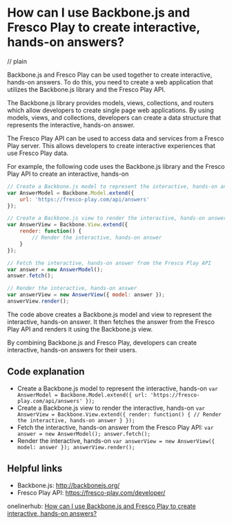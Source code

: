 # How can I use Backbone.js and Fresco Play to create interactive, hands-on answers?
// plain

Backbone.js and Fresco Play can be used together to create interactive, hands-on answers. To do this, you need to create a web application that utilizes the Backbone.js library and the Fresco Play API.

The Backbone.js library provides models, views, collections, and routers which allow developers to create single page web applications. By using models, views, and collections, developers can create a data structure that represents the interactive, hands-on answer.

The Fresco Play API can be used to access data and services from a Fresco Play server. This allows developers to create interactive experiences that use Fresco Play data.

For example, the following code uses the Backbone.js library and the Fresco Play API to create an interactive, hands-on 

```javascript
// Create a Backbone.js model to represent the interactive, hands-on answer
var AnswerModel = Backbone.Model.extend({
    url: 'https://fresco-play.com/api/answers'
});

// Create a Backbone.js view to render the interactive, hands-on answer
var AnswerView = Backbone.View.extend({
    render: function() {
        // Render the interactive, hands-on answer
    }
});

// Fetch the interactive, hands-on answer from the Fresco Play API
var answer = new AnswerModel();
answer.fetch();

// Render the interactive, hands-on answer
var answerView = new AnswerView({ model: answer });
answerView.render();
```

The code above creates a Backbone.js model and view to represent the interactive, hands-on answer. It then fetches the answer from the Fresco Play API and renders it using the Backbone.js view.

By combining Backbone.js and Fresco Play, developers can create interactive, hands-on answers for their users.

## Code explanation

- Create a Backbone.js model to represent the interactive, hands-on  `var AnswerModel = Backbone.Model.extend({ url: 'https://fresco-play.com/api/answers' });`
- Create a Backbone.js view to render the interactive, hands-on  `var AnswerView = Backbone.View.extend({ render: function() { // Render the interactive, hands-on answer } });`
- Fetch the interactive, hands-on answer from the Fresco Play API: `var answer = new AnswerModel(); answer.fetch();`
- Render the interactive, hands-on  `var answerView = new AnswerView({ model: answer }); answerView.render();`

## Helpful links
- Backbone.js: http://backbonejs.org/
- Fresco Play API: https://fresco-play.com/developer/

onelinerhub: [How can I use Backbone.js and Fresco Play to create interactive, hands-on answers?](https://onelinerhub.com/backbone.js/how-can-i-use-backbone-js-and-fresco-play-to-create-interactive--hands-on-answers)
